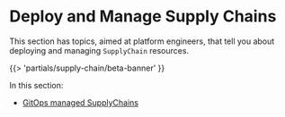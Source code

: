 # Deploy and Manage Supply Chains

This section has topics, aimed at platform engineers, that tell you about deploying and managing
`SupplyChain` resources.

{{> 'partials/supply-chain/beta-banner' }}

In this section:

- [GitOps managed SupplyChains](./gitops-managed.hbs.md)
